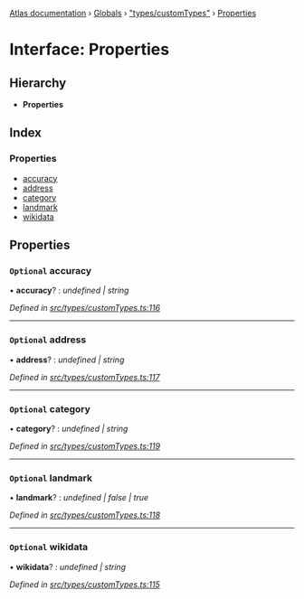 [Atlas documentation](../README.md) › [Globals](../globals.md) › ["types/customTypes"](../modules/_types_customtypes_.md) › [Properties](_types_customtypes_.properties.md)

# Interface: Properties

## Hierarchy

* **Properties**

## Index

### Properties

* [accuracy](_types_customtypes_.properties.md#optional-accuracy)
* [address](_types_customtypes_.properties.md#optional-address)
* [category](_types_customtypes_.properties.md#optional-category)
* [landmark](_types_customtypes_.properties.md#optional-landmark)
* [wikidata](_types_customtypes_.properties.md#optional-wikidata)

## Properties

### `Optional` accuracy

• **accuracy**? : *undefined | string*

*Defined in [src/types/customTypes.ts:116](https://github.com/chronark/atlas/blob/198ad53/src/types/customTypes.ts#L116)*

___

### `Optional` address

• **address**? : *undefined | string*

*Defined in [src/types/customTypes.ts:117](https://github.com/chronark/atlas/blob/198ad53/src/types/customTypes.ts#L117)*

___

### `Optional` category

• **category**? : *undefined | string*

*Defined in [src/types/customTypes.ts:119](https://github.com/chronark/atlas/blob/198ad53/src/types/customTypes.ts#L119)*

___

### `Optional` landmark

• **landmark**? : *undefined | false | true*

*Defined in [src/types/customTypes.ts:118](https://github.com/chronark/atlas/blob/198ad53/src/types/customTypes.ts#L118)*

___

### `Optional` wikidata

• **wikidata**? : *undefined | string*

*Defined in [src/types/customTypes.ts:115](https://github.com/chronark/atlas/blob/198ad53/src/types/customTypes.ts#L115)*
